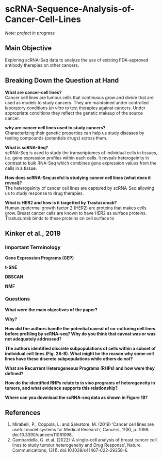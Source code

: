 # scRNA-Sequence-Analysis-of-Cancer-Cell-Lines
*Note: project in progress*
## Main Objective
Exploring scRNA-Seq data to analyze the use of existing FDA-approved antibody therapies on other cancers.

## Breaking Down the Question at Hand
**What are cancer-cell lines?**   
Cancer cell lines are tumour cells that continuous grow and divide that are used as models to study cancers. They are maintained under controlled laboratory conditions (*in vitro* to test therapies against cancers. Under appropriate conditions they reflect the genetic makeup of the source cancer. 

**why are cancer cell lines used to study cancers?**   
Characterizing their genetic properties can help us study diseases by testing compounds (potentials drugs) across them. 

**What is scRNA-Seq?**   
scRNA-Seq is used to study the transcriptomes of individual cells in tissues, i.e. gene expression profiles within each cells. It reveals heterogeinity in contrast to bulk RNA-Seq which combines gene expression values from the cells in a tissue.

**How does scRNA-Seq useful is studying cancer cell lines (what does it reveal)?**   
The heterogeinity of cancer cell lines are captured by scRNA-Seq allowing us to study response to drug therapies.

**What is HER2 and how is it targetted by Trastuzumab?**   
Human epidermal growth factor 2 (HER2) are proteins that makes cells grow. Breast cancer cells are known to have HER2 as surface proteins. Trastuzumab binds to these proteins on cell surface to 

## Kinker et al., 2019

### Important Terminology
**Gene Expression Programs (GEP)**

**t-SNE**

**DBSCAN**

**NMF**

### Questions
**What were the main objectives of the paper?**

**Why?**

**How did the authors handle the potential caveat of co-culturing cell lines before profiling by scRNA-seq? Why do you think that caveat was or was not adequately addressed?**

**The authors identified discrete subpopulations of cells within a subset of individual cell lines (Fig. 2A-B). What might be the reason why some cell lines have these discrete subpopulations while others do not?**

**What are Recurrent Heterogeneous Programs (RHPs) and how were they defined?**

**How do the identified RHPs relate to in vivo programs of heterogeneity in tumors, and what evidence supports this relationship?**

**Where can you download the scRNA-seq data as shown in Figure 1B?**


## References
1. Mirabelli, P., Coppola, L. and Salvatore, M. (2019) ‘Cancer cell lines are useful model systems for Medical Research’, Cancers, 11(8), p. 1098. doi:10.3390/cancers11081098.
2. Gambardella, G. et al. (2022) ‘A single-cell analysis of breast cancer cell lines to study tumour heterogeneity and Drug Response’, Nature Communications, 13(1). doi:10.1038/s41467-022-29358-6. 


